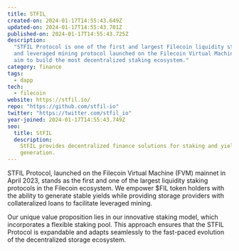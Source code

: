 ```yaml
---
title: STFIL
created-on: 2024-01-17T14:55:43.649Z
updated-on: 2024-01-17T14:55:43.701Z
published-on: 2024-01-17T14:55:43.725Z
description:
  "STFIL Protocol is one of the first and largest Filecoin liquidity staking
  and leveraged mining protocol launched on the Filecoin Virtual Machine (FVM). We
  aim to build the most decentralized staking ecosystem."
category: finance
tags:
  - dapp
tech:
  - filecoin
website: https://stfil.io/
repo: "https://github.com/stfil-io"
twitter: "https://twitter.com/stfil_io"
year-joined: 2024-01-17T14:55:43.749Z
seo:
  title: StFIL
  description:
    StFIL provides decentralized finance solutions for staking and yield
    generation.
---
```


STFIL Protocol, launched on the Filecoin Virtual Machine (FVM) mainnet in April 2023, stands as the first and one of the largest liquidity staking protocols in the Filecoin ecosystem. We empower $FIL token holders with the ability to generate stable yields while providing storage providers with collateralized loans to facilitate leveraged mining.

Our unique value proposition lies in our innovative staking model, which incorporates a flexible staking pool. This approach ensures that the STFIL Protocol is expandable and adapts seamlessly to the fast-paced evolution of the decentralized storage ecosystem.
